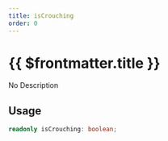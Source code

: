```yaml
---
title: isCrouching
order: 0
---
```


# {{ $frontmatter.title }}

No Description

## Usage

```ts
readonly isCrouching: boolean;
```
